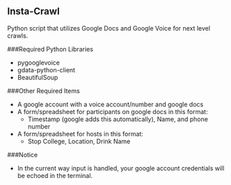 Insta-Crawl
-----------

Python script that utilizes Google Docs and Google Voice for next level crawls.

###Required Python Libraries
- pygooglevoice
- gdata-python-client
- BeautifulSoup

###Other Required Items
- A google account with a voice account/number and google docs
- A form/spreadsheet for participants on google docs in this format:
    * Timestamp (google adds this automatically), Name, and phone number
- A form/spreadsheet for hosts in this format:
    * Stop College, Location, Drink Name

###Notice
- In the current way input is handled, your google account credentials will be
echoed in the terminal.